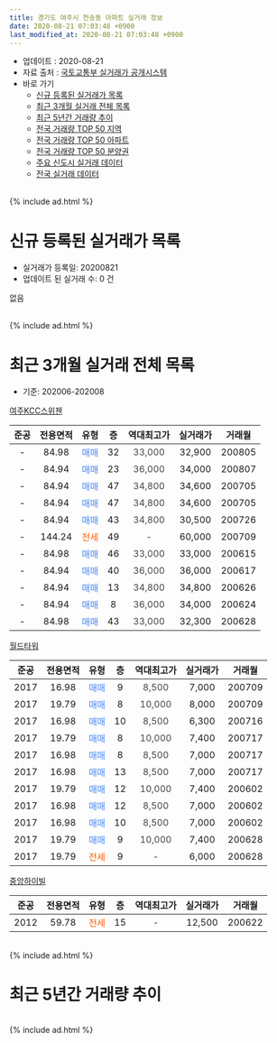 ```yaml
---
title: 경기도 여주시 천송동 아파트 실거래 정보
date: 2020-08-21 07:03:48 +0900
last_modified_at: 2020-08-21 07:03:48 +0900
---
```


* 업데이트 : 2020-08-21
* 자료 출처 : [국토교통부 실거래가 공개시스템](http://rt.molit.go.kr)
* 바로 가기
    * [신규 등록된 실거래가 목록](#신규-등록된-실거래가-목록)
    * [최근 3개월 실거래 전체 목록](#최근-3개월-실거래-전체-목록)
    * [최근 5년간 거래량 추이](#최근-5년간-거래량-추이)
    * [전국 거래량 TOP 50 지역](https://inasie.github.io/apt-trade-info/최근-3개월-전국에서-가장-거래가-많이-발생한-지역)
    * [전국 거래량 TOP 50 아파트](https://inasie.github.io/apt-trade-info/최근-3개월-전국에서-가장-거래가-많이-발생한-아파트)
    * [전국 거래량 TOP 50 분양권](https://inasie.github.io/apt-trade-info/최근-3개월-전국에서-가장-거래가-많이-발생한-분양권)
    * [주요 신도시 실거래 데이터](https://inasie.github.io/apt-trade-info/주요-신도시)
    * [전국 실거래 데이터](https://inasie.github.io/apt-trade-info/전국)
<br>
{% include ad.html %}
<br>

# 신규 등록된 실거래가 목록
* 실거래가 등록일: 20200821
* 업데이트 된 실거래 수: 0 건

없음

<br>
{% include ad.html %}
<br>

# 최근 3개월 실거래 전체 목록
* 기준: 202006-202008


[여주KCC스위첸](https://search.naver.com/search.naver?query=%EA%B2%BD%EA%B8%B0%EB%8F%84+%EC%97%AC%EC%A3%BC%EC%8B%9C+%EC%B2%9C%EC%86%A1%EB%8F%99+%EC%97%AC%EC%A3%BCKCC%EC%8A%A4%EC%9C%84%EC%B2%B8)

|준공|전용면적|유형|층|역대최고가|실거래가|거래월|
|:---:|:---:|:---:|:---:|:---:|:---:|:---:|
|-|84.98|<span style="color:#4285f3">매매</span>|32|<span style="color:#444444">33,000</span>|32,900|200805|
|-|84.94|<span style="color:#4285f3">매매</span>|23|<span style="color:#444444">36,000</span>|34,000|200807|
|-|84.94|<span style="color:#4285f3">매매</span>|47|<span style="color:#444444">34,800</span>|34,600|200705|
|-|84.94|<span style="color:#4285f3">매매</span>|47|<span style="color:#444444">34,800</span>|34,600|200705|
|-|84.94|<span style="color:#4285f3">매매</span>|43|<span style="color:#444444">34,800</span>|30,500|200726|
|-|144.24|<span style="color:#ff5a00">전세</span>|49|<span style="color:#444444">-</span>|60,000|200709|
|-|84.98|<span style="color:#4285f3">매매</span>|46|<span style="color:#444444">33,000</span>|33,000|200615|
|-|84.94|<span style="color:#4285f3">매매</span>|40|<span style="color:#444444">36,000</span>|36,000|200617|
|-|84.94|<span style="color:#4285f3">매매</span>|13|<span style="color:#444444">34,800</span>|34,800|200626|
|-|84.94|<span style="color:#4285f3">매매</span>|8|<span style="color:#444444">36,000</span>|34,000|200624|
|-|84.98|<span style="color:#4285f3">매매</span>|43|<span style="color:#444444">33,000</span>|32,300|200628|

[월드타워](https://search.naver.com/search.naver?query=%EA%B2%BD%EA%B8%B0%EB%8F%84+%EC%97%AC%EC%A3%BC%EC%8B%9C+%EC%B2%9C%EC%86%A1%EB%8F%99+%EC%9B%94%EB%93%9C%ED%83%80%EC%9B%8C)

|준공|전용면적|유형|층|역대최고가|실거래가|거래월|
|:---:|:---:|:---:|:---:|:---:|:---:|:---:|
|2017|16.98|<span style="color:#4285f3">매매</span>|9|<span style="color:#444444">8,500</span>|7,000|200709|
|2017|19.79|<span style="color:#4285f3">매매</span>|8|<span style="color:#444444">10,000</span>|8,000|200709|
|2017|16.98|<span style="color:#4285f3">매매</span>|10|<span style="color:#444444">8,500</span>|6,300|200716|
|2017|19.79|<span style="color:#4285f3">매매</span>|8|<span style="color:#444444">10,000</span>|7,400|200717|
|2017|16.98|<span style="color:#4285f3">매매</span>|8|<span style="color:#444444">8,500</span>|7,000|200717|
|2017|16.98|<span style="color:#4285f3">매매</span>|13|<span style="color:#444444">8,500</span>|7,000|200717|
|2017|19.79|<span style="color:#4285f3">매매</span>|12|<span style="color:#444444">10,000</span>|7,400|200602|
|2017|16.98|<span style="color:#4285f3">매매</span>|12|<span style="color:#444444">8,500</span>|7,000|200602|
|2017|16.98|<span style="color:#4285f3">매매</span>|10|<span style="color:#444444">8,500</span>|7,000|200602|
|2017|19.79|<span style="color:#4285f3">매매</span>|9|<span style="color:#444444">10,000</span>|7,400|200628|
|2017|19.79|<span style="color:#ff5a00">전세</span>|9|<span style="color:#444444">-</span>|6,000|200628|

[중앙하이빌](https://search.naver.com/search.naver?query=%EA%B2%BD%EA%B8%B0%EB%8F%84+%EC%97%AC%EC%A3%BC%EC%8B%9C+%EC%B2%9C%EC%86%A1%EB%8F%99+%EC%A4%91%EC%95%99%ED%95%98%EC%9D%B4%EB%B9%8C)

|준공|전용면적|유형|층|역대최고가|실거래가|거래월|
|:---:|:---:|:---:|:---:|:---:|:---:|:---:|
|2012|59.78|<span style="color:#ff5a00">전세</span>|15|<span style="color:#444444">-</span>|12,500|200622|


<br>
{% include ad.html %}
<br>

# 최근 5년간 거래량 추이


<div style="width:100%;">
    <canvas id="deal_progress" height="200"></canvas>
</div>

<script>
new Chart(document.getElementById("deal_progress"), {
    type: 'line',
    data: {
        labels: ['201508','201509','201510','201511','201512','201601','201602','201603','201604','201605','201606','201607','201608','201609','201610','201611','201612','201701','201702','201703','201704','201705','201706','201707','201708','201709','201710','201711','201712','201801','201802','201803','201804','201805','201806','201807','201808','201809','201810','201811','201812','201901','201902','201903','201904','201905','201906','201907','201908','201909','201910','201911','201912','202001','202002','202003','202004','202005','202006','202007','202008'],
        datasets: [{
            label: '매매',
            pointRadius: 1,
            data: [0, 0, 0, 2, 0, 0, 0, 0, 1, 0, 1, 0, 0, 1, 0, 0, 0, 0, 0, 1, 0, 0, 0, 2, 0, 0, 0, 0, 0, 1, 0, 1, 2, 2, 2, 4, 10, 5, 2, 13, 4, 3, 2, 4, 2, 2, 2, 6, 16, 14, 11, 8, 9, 5, 7, 3, 7, 11, 9, 9, 2],
            borderColor: "rgba(255, 201, 14, 1)",
            backgroundColor: "rgba(255, 201, 14, 0.5)",
            fill: false,
            lineTension: 0
        },{
            label: '전월세',
            pointRadius: 1,
            data: [0, 0, 0, 0, 0, 1, 0, 0, 0, 0, 0, 0, 0, 0, 0, 0, 0, 0, 1, 0, 0, 0, 0, 2, 1, 0, 1, 0, 0, 0, 0, 0, 0, 0, 0, 0, 1, 0, 1, 1, 0, 2, 1, 1, 0, 0, 0, 1, 2, 4, 12, 10, 11, 9, 4, 1, 4, 0, 2, 1, 0],
            borderColor: "rgba(0, 141, 185, 1)",
            backgroundColor: "rgba(0, 141, 185, 0.5)",
            fill: false,
            lineTension: 0
        }
        ]
    },
    options: {
        responsive: true,
        title: {
            display: false
        },
        tooltips: {
            mode: 'index',
            intersect: false
        },
        hover: {
            mode: 'nearest',
            intersect: true
        },
        scales: {
            xAxes: [{
                display: true,
                scaleLabel: {
                    display: true,
                    labelString: '년/월'
                }
            }],
            yAxes: [{
                display: true,
                ticks: {
                    suggestedMin: 0,
                },
                scaleLabel: {
                    display: true,
                    labelString: '실거래 수'
                }
            }]
        }
    }
});

</script>


<br>
{% include ad.html %}
<br>

